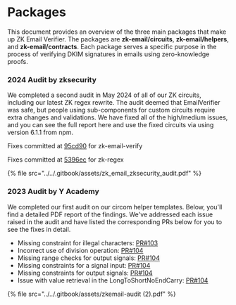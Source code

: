 # Packages

This document provides an overview of the three main packages that make up ZK Email Verifier. The packages are **zk-email/circuits**, **zk-email/helpers**, and  **zk-email/contracts**. Each package serves a specific purpose in the process of verifying DKIM signatures in emails using zero-knowledge proofs.

### 2024 Audit by zksecurity

We completed a second audit in May 2024 of all of our ZK circuits, including our latest ZK regex rewrite. The audit deemed that EmailVerifier was safe, but people using sub-components for custom circuits require extra changes and validations. We have fixed all of the high/medium issues, and you can see the full report here and use the fixed circuits via using version 6.1.1 from npm.

Fixes committed at [95cd90](https://github.com/zkemail/zk-email-verify/commit/95cd90) for zk-email-verify

Fixes committed at [5396ec](https://github.com/zkemail/zk-regex/commit/5396ec) for zk-regex

{% file src="../../.gitbook/assets/zk_email_zksecurity_audit.pdf" %}

### 2023 Audit by Y Academy

We completed our first audit on our circom helper templates. Below, you'll find a detailed PDF report of the findings. We've addressed each issue raised in the audit and have listed the corresponding PRs below for you to see the fixes in detail.

* Missing constraint for illegal characters: [PR#103](https://github.com/zkemail/zk-email-verify/pull/103)&#x20;
* Incorrect use of division operation: [PR#104](https://github.com/zkemail/zk-email-verify/pull/104/commits/531f9c2b811cc06a935cb80a17311d28e3662871)
* Missing range checks for output signals: [PR#104](https://github.com/zkemail/zk-email-verify/pull/104/commits/9c14d51f130bb0cb0cf6eecb4945cbc5ff72f48a)
* Missing constraints for a signal input: [PR#104](https://github.com/zkemail/zk-email-verify/commit/4d4128c9980336d7f6dc0dcc7e1458203af15b4d)
* Missing constraints for output signals: [PR#104](https://github.com/zkemail/zk-email-verify/commit/4d4128c9980336d7f6dc0dcc7e1458203af15b4d)
* Issue with value retrieval in the LongToShortNoEndCarry: [PR#104](https://github.com/zkemail/zk-email-verify/pull/104)

{% file src="../../.gitbook/assets/zkemail-audit (2).pdf" %}
